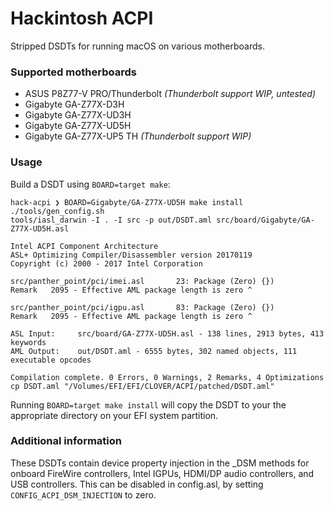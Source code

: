 # Hackintosh ACPI
Stripped DSDTs for running macOS on various motherboards.

### Supported motherboards
 - ASUS P8Z77-V PRO/Thunderbolt *(Thunderbolt support WIP, untested)*
 - Gigabyte GA-Z77X-D3H
 - Gigabyte GA-Z77X-UD3H
 - Gigabyte GA-Z77X-UD5H
 - Gigabyte GA-Z77X-UP5 TH *(Thunderbolt support WIP)*

### Usage
Build a DSDT using `BOARD=target make`:

```
hack-acpi ❯ BOARD=Gigabyte/GA-Z77X-UD5H make install
./tools/gen_config.sh
tools/iasl_darwin -I . -I src -p out/DSDT.aml src/board/Gigabyte/GA-Z77X-UD5H.asl

Intel ACPI Component Architecture
ASL+ Optimizing Compiler/Disassembler version 20170119
Copyright (c) 2000 - 2017 Intel Corporation

src/panther_point/pci/imei.asl       23: Package (Zero) {})
Remark   2095 - Effective AML package length is zero ^

src/panther_point/pci/igpu.asl       83: Package (Zero) {})
Remark   2095 - Effective AML package length is zero ^

ASL Input:     src/board/GA-Z77X-UD5H.asl - 138 lines, 2913 bytes, 413 keywords
AML Output:    out/DSDT.aml - 6555 bytes, 302 named objects, 111 executable opcodes

Compilation complete. 0 Errors, 0 Warnings, 2 Remarks, 4 Optimizations
cp DSDT.aml "/Volumes/EFI/EFI/CLOVER/ACPI/patched/DSDT.aml"
```

Running `BOARD=target make install` will copy the DSDT to your the appropriate directory on your EFI system partition.

### Additional information
These DSDTs contain device property injection in the _DSM methods for onboard FireWire controllers, Intel IGPUs, HDMI/DP audio controllers, and USB controllers. This can be disabled in config.asl, by setting `CONFIG_ACPI_DSM_INJECTION` to zero.
